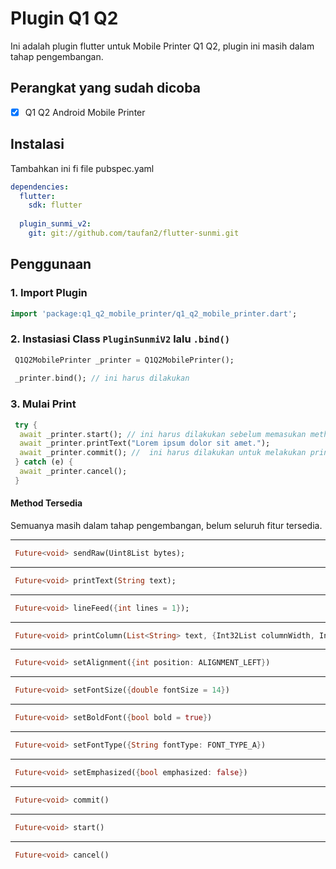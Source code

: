 
# Plugin Q1 Q2 
  
Ini adalah plugin flutter untuk Mobile Printer Q1 Q2, plugin ini masih dalam tahap pengembangan.  
  
## Perangkat yang sudah dicoba  
  
 - [x] Q1 Q2 Android Mobile Printer 
 
## Instalasi
Tambahkan ini fi file pubspec.yaml

```yaml
dependencies:
  flutter:
    sdk: flutter
    
  plugin_sunmi_v2:
    git: git://github.com/taufan2/flutter-sunmi.git
```
  
## Penggunaan  
  
### 1. Import Plugin  
  
```dart  
import 'package:q1_q2_mobile_printer/q1_q2_mobile_printer.dart';
```  
  
  
### 2. Instasiasi Class `PluginSunmiV2` lalu `.bind()`  
```dart  
 Q1Q2MobilePrinter _printer = Q1Q2MobilePrinter();  
  
 _printer.bind(); // ini harus dilakukan  
```  
  
### 3. Mulai Print  
  
```dart  
 try {    
  await _printer.start(); // ini harus dilakukan sebelum memasukan method lainnya
  await _printer.printText("Lorem ipsum dolor sit amet.");
  await _printer.commit(); //  ini harus dilakukan untuk melakukan print
 } catch (e) {
  await _printer.cancel();
 }  
```  
  
#### Method Tersedia  

Semuanya masih dalam tahap pengembangan, belum seluruh fitur tersedia.

---    
```dart  
 Future<void> sendRaw(Uint8List bytes);  
```  
---  
```dart  
 Future<void> printText(String text);  
```  
---  
```dart  
 Future<void> lineFeed({int lines = 1});  
```  
---  
  
```dart  
 Future<void> printColumn(List<String> text, {Int32List columnWidth, Int32List columnAlignment});  
```  
---  
```dart  
 Future<void> setAlignment({int position: ALIGNMENT_LEFT})  
```  
---  
```dart  
 Future<void> setFontSize({double fontSize = 14})  
```  
---  
```dart  
 Future<void> setBoldFont({bool bold = true})  
```  
---  
```dart  
 Future<void> setFontType({String fontType: FONT_TYPE_A})
```
---  
```dart  
 Future<void> setEmphasized({bool emphasized: false})
```
---  
```dart  
 Future<void> commit()
```  
---  
```dart  
 Future<void> start() 
```  
---  
```dart  
 Future<void> cancel()
```